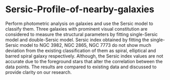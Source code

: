# Sersic-Profile-of-nearby-galaxies

Perform photometric analysis on galaxies and use the Sersic model to classify them.
Three galaxies with prominent visual constitution are considered to measure the structural parameters by fitting single-Sersic model and double-Sersic model.
Sersic index obtained by fitting the single-Sersic model to NGC 3982, NGC 2865, NGC 7773 do not show much deviation from the
existing classification of them as spiral, elliptical and barred spiral galaxy respectively. Although, the Sersic index values
are not accurate due to the foreground stars that alter the correlation between the data points. The results are compared
to existing data and discussed to provide clarity on our research.
